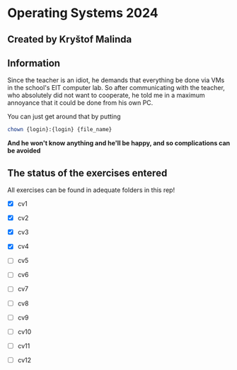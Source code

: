 # Operating Systems 2024
## Created by Kryštof Malinda

## Information
Since the teacher is an idiot, he demands that everything be done via VMs in the school's EIT computer lab.
So after communicating with the teacher, who absolutely did not want to cooperate, he told me in a maximum annoyance that it could be done from his own PC.

You can just get around that by putting 


```bash
chown {login}:{login} {file_name}
```

**And he won't know anything and he'll be happy, and so complications can be avoided**

## The status of the exercises entered
All exercises can be found in adequate folders in this rep!

- [x] cv1
- [x] cv2
- [x] cv3
- [x] cv4
- [ ] cv5
- [ ] cv6
- [ ] cv7
- [ ] cv8
- [ ] cv9
- [ ] cv10
- [ ] cv11
- [ ] cv12

